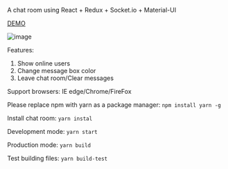 A chat room using React + Redux + Socket.io + Material-UI

[DEMO](https://chat-room-react.herokuapp.com/)

![image](https://github.com/Alvin-Tsai/Chat-Room/blob/master/img/chatroom.gif)

Features:
1. Show online users
2. Change message box color
3. Leave chat room/Clear messages

Support browsers: IE edge/Chrome/FireFox

Please replace npm with yarn as a package manager: `npm install yarn -g`

Install chat room: `yarn instal`

Development mode: `yarn start`

Production mode: `yarn build`

Test building files: `yarn build-test`
